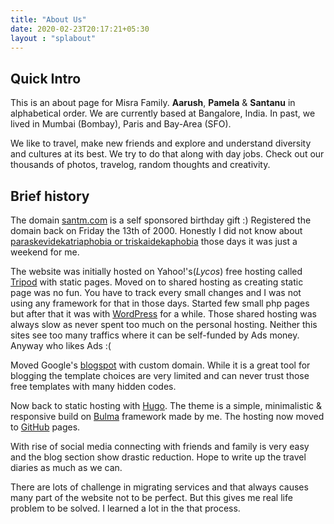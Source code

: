 ```yaml
---
title: "About Us"
date: 2020-02-23T20:17:21+05:30
layout : "splabout"
---
```

## Quick Intro ##
This is an about page for Misra Family. 
**Aarush**, **Pamela** & **Santanu** in alphabetical order.
We are currently based at Bangalore, India. In past, we lived in Mumbai (Bombay), Paris and Bay-Area (SFO).  

We like to travel, make new friends and explore and understand diversity and cultures at its best. We try to do that along with day jobs. Check out our thousands of photos, travelog, random thoughts and creativity.  

## Brief history ##
The domain [santm.com](https://santm.com) is a self sponsored birthday gift :)
Registered the domain back on Friday the 13th of 2000. Honestly I did not know about [paraskevidekatriaphobia  or triskaidekaphobia](https://en.wikipedia.org/wiki/Triskaidekaphobia) those days it was just a weekend for me.

The website was initially hosted on Yahoo!'s(*Lycos*) free hosting called [Tripod](http://santm.tripod.com/) with static pages. Moved on to shared hosting as creating static page was no fun. You have to track every small changes and I was not using any framework for that in those days. Started few small php pages but after that it was with [WordPress](https://wordpress.org) for a while. Those shared hosting was always slow as never spent too much on the personal hosting. Neither this sites see too many traffics where it can be self-funded by Ads money. Anyway who likes Ads :(  

Moved Google's [blogspot](https://blogspot.com) with custom domain. While it is a great tool for blogging the template choices are very limited and can never trust those free templates with many hidden codes.

Now back to static hosting with [Hugo](https://gohugo.io). The theme is a simple, minimalistic & responsive build on [Bulma](https://bulma.io) framework made by me. The hosting now moved to [GitHub](https://github.org) pages.  

With rise of social media connecting with friends and family is very easy and the blog section show drastic reduction. Hope to write up the travel diaries as much as we can.

There are lots of challenge in migrating services and that always causes many part of the website not to be perfect. But this gives me real life problem to be solved.  I learned a lot in the that process.
